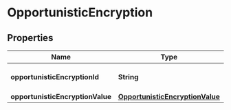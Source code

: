 # OpportunisticEncryption

## Properties
Name | Type | Description | Notes
------------ | ------------- | ------------- | -------------
**opportunisticEncryptionId** | **String** | ID of the zone setting. |  [optional]
**opportunisticEncryptionValue** | [**OpportunisticEncryptionValue**](OpportunisticEncryptionValue.md) |  |  [optional]
